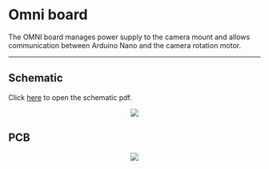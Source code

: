 # Omni board
The OMNI board manages power supply to the camera mount and allows communication between Arduino Nano and the camera rotation motor.

-----------------

## Schematic

Click [here](https://github.com/Intelligent-Machines-Lab/Intelligent-Machines-Lab/Omni_3D/master/PCB/omnibot_board/board_v1.pdf) to open the schematic pdf. 

<div align="center">
  <img src="https://raw.githubusercontent.com/Intelligent-Machines-Lab/Omni_3D/master/PCB/omnibot_board/omni_Schematic.png"><b>
</div>


## PCB

<div align="center">
  <img src="https://raw.githubusercontent.com/Intelligent-Machines-Lab/Omni_3D/master/PCB/omnibot_board/omni_PCB.png"><b>
</div>